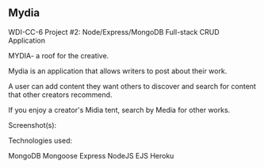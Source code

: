 ## Mydia

WDI-CC-6 Project #2: Node/Express/MongoDB Full-stack CRUD Application

MYDIA- a roof for the creative.

Mydia is an application that allows writers to post about their work.

A user can add content they want others to discover and search for content that other creators recommend.

If you enjoy a creator's Midia tent, search by Media for other works.

Screenshot(s):

Technologies used:

MongoDB Mongoose Express NodeJS EJS Heroku

